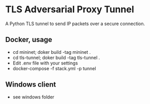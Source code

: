 # TLS Adversarial Proxy Tunnel

A Python TLS tunnel to send IP packets over a secure connection.

## Docker, usage

- cd mininet; doker build -tag mininet .
- cd tls-tunnel; doker build -tag tls-tunnel .
- Edit .env file with your settings
- docker-compose -f stack.yml -p tunnel 


## Windows client

- see windows folder
